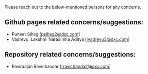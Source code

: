Please reach out to the below-mentioned persons for any concerns.

## Github pages related concerns/suggestions:
+ Puneet Sihag [psihag2@dxc.com]
+ Vadrevu, Lakshmi Narasimha Aditya [lvadrevu3@dxc.com]

## Repository related concerns/suggestions:
+ Raviraajan Ravichandar [rravichanda2@dxc.com]

